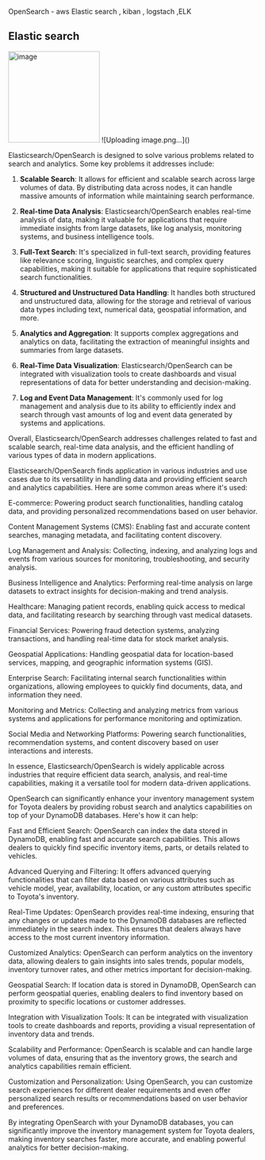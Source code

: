 OpenSearch - aws 
Elastic search , kiban , logstach ,ELK 

## Elastic search

<img width="184" alt="image" src="https://github.com/ashu9439/Study/assets/46566670/b69f35c4-95fd-4ae4-94d9-3f0fc5d61450">
![Uploading image.png…]()




Elasticsearch/OpenSearch is designed to solve various problems related to search and analytics. Some key problems it addresses include:

1. **Scalable Search**: It allows for efficient and scalable search across large volumes of data. By distributing data across nodes, it can handle massive amounts of information while maintaining search performance.

2. **Real-time Data Analysis**: Elasticsearch/OpenSearch enables real-time analysis of data, making it valuable for applications that require immediate insights from large datasets, like log analysis, monitoring systems, and business intelligence tools.

3. **Full-Text Search**: It's specialized in full-text search, providing features like relevance scoring, linguistic searches, and complex query capabilities, making it suitable for applications that require sophisticated search functionalities.

4. **Structured and Unstructured Data Handling**: It handles both structured and unstructured data, allowing for the storage and retrieval of various data types including text, numerical data, geospatial information, and more.

5. **Analytics and Aggregation**: It supports complex aggregations and analytics on data, facilitating the extraction of meaningful insights and summaries from large datasets.

6. **Real-Time Data Visualization**: Elasticsearch/OpenSearch can be integrated with visualization tools to create dashboards and visual representations of data for better understanding and decision-making.

7. **Log and Event Data Management**: It's commonly used for log management and analysis due to its ability to efficiently index and search through vast amounts of log and event data generated by systems and applications.

Overall, Elasticsearch/OpenSearch addresses challenges related to fast and scalable search, real-time data analysis, and the efficient handling of various types of data in modern applications.






Elasticsearch/OpenSearch finds application in various industries and use cases due to its versatility in handling data and providing efficient search and analytics capabilities. Here are some common areas where it's used:

E-commerce: Powering product search functionalities, handling catalog data, and providing personalized recommendations based on user behavior.

Content Management Systems (CMS): Enabling fast and accurate content searches, managing metadata, and facilitating content discovery.

Log Management and Analysis: Collecting, indexing, and analyzing logs and events from various sources for monitoring, troubleshooting, and security analysis.

Business Intelligence and Analytics: Performing real-time analysis on large datasets to extract insights for decision-making and trend analysis.

Healthcare: Managing patient records, enabling quick access to medical data, and facilitating research by searching through vast medical datasets.

Financial Services: Powering fraud detection systems, analyzing transactions, and handling real-time data for stock market analysis.

Geospatial Applications: Handling geospatial data for location-based services, mapping, and geographic information systems (GIS).

Enterprise Search: Facilitating internal search functionalities within organizations, allowing employees to quickly find documents, data, and information they need.

Monitoring and Metrics: Collecting and analyzing metrics from various systems and applications for performance monitoring and optimization.

Social Media and Networking Platforms: Powering search functionalities, recommendation systems, and content discovery based on user interactions and interests.

In essence, Elasticsearch/OpenSearch is widely applicable across industries that require efficient data search, analysis, and real-time capabilities, making it a versatile tool for modern data-driven applications.






OpenSearch can significantly enhance your inventory management system for Toyota dealers by providing robust search and analytics capabilities on top of your DynamoDB databases. Here's how it can help:

Fast and Efficient Search: OpenSearch can index the data stored in DynamoDB, enabling fast and accurate search capabilities. This allows dealers to quickly find specific inventory items, parts, or details related to vehicles.

Advanced Querying and Filtering: It offers advanced querying functionalities that can filter data based on various attributes such as vehicle model, year, availability, location, or any custom attributes specific to Toyota's inventory.

Real-Time Updates: OpenSearch provides real-time indexing, ensuring that any changes or updates made to the DynamoDB databases are reflected immediately in the search index. This ensures that dealers always have access to the most current inventory information.

Customized Analytics: OpenSearch can perform analytics on the inventory data, allowing dealers to gain insights into sales trends, popular models, inventory turnover rates, and other metrics important for decision-making.

Geospatial Search: If location data is stored in DynamoDB, OpenSearch can perform geospatial queries, enabling dealers to find inventory based on proximity to specific locations or customer addresses.

Integration with Visualization Tools: It can be integrated with visualization tools to create dashboards and reports, providing a visual representation of inventory data and trends.

Scalability and Performance: OpenSearch is scalable and can handle large volumes of data, ensuring that as the inventory grows, the search and analytics capabilities remain efficient.

Customization and Personalization: Using OpenSearch, you can customize search experiences for different dealer requirements and even offer personalized search results or recommendations based on user behavior and preferences.

By integrating OpenSearch with your DynamoDB databases, you can significantly improve the inventory management system for Toyota dealers, making inventory searches faster, more accurate, and enabling powerful analytics for better decision-making.



